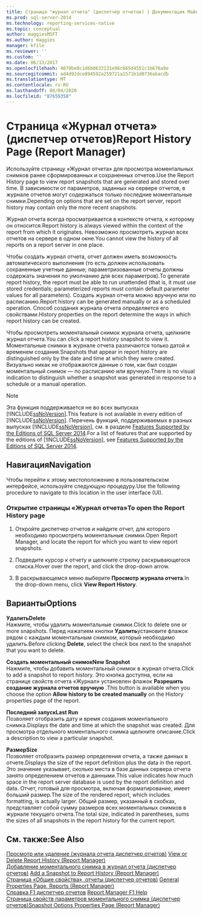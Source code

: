 ```yaml
---
title: Страница "журнал отчета" (диспетчер отчетов) | Документация Майкрософт
ms.prod: sql-server-2014
ms.technology: reporting-services-native
ms.topic: conceptual
author: maggiesMSFT
ms.author: maggies
manager: kfile
ms.reviewer: ''
ms.custom: ''
ms.date: 06/13/2017
ms.openlocfilehash: 4070be8c1d6b0633131e96c665d4551c1b676a9e
ms.sourcegitcommit: ad4d92dce894592a259721a1571b1d8736abacdb
ms.translationtype: MT
ms.contentlocale: ru-RU
ms.lasthandoff: 08/04/2020
ms.locfileid: "87659358"
---
```

# <a name="report-history-page-report-manager"></a><span data-ttu-id="66902-102">Страница «Журнал отчета» (диспетчер отчетов)</span><span class="sxs-lookup"><span data-stu-id="66902-102">Report History Page (Report Manager)</span></span>

<span data-ttu-id="66902-103">Используйте страницу «Журнал отчета» для просмотра моментальных снимков ранее сформированных и сохраненных отчетов.</span><span class="sxs-lookup"><span data-stu-id="66902-103">Use the Report History page to view report snapshots that are generated and stored over time.</span></span> <span data-ttu-id="66902-104">В зависимости от параметров, заданных на сервере отчетов, в журнале отчетов могут содержаться только последние моментальные снимки.</span><span class="sxs-lookup"><span data-stu-id="66902-104">Depending on options that are set on the report server, report history may contain only the more recent snapshots.</span></span>  
  

<span data-ttu-id="66902-105">Журнал отчета всегда просматривается в контексте отчета, к которому он относится.</span><span class="sxs-lookup"><span data-stu-id="66902-105">Report history is always viewed within the context of the report from which it originates.</span></span> <span data-ttu-id="66902-106">Невозможно просмотреть журнал всех отчетов на сервере в одном окне.</span><span class="sxs-lookup"><span data-stu-id="66902-106">You cannot view the history of all reports on a report server in one place.</span></span>  
  
<span data-ttu-id="66902-107">Чтобы создать журнал отчета, отчет должен иметь возможность автоматического выполнения (то есть должен использовать сохраненные учетные данные; параметризованные отчеты должны содержать значения по умолчанию для всех параметров).</span><span class="sxs-lookup"><span data-stu-id="66902-107">To generate report history, the report must be able to run unattended (that is, it must use stored credentials; parameterized reports must contain default parameter values for all parameters).</span></span> <span data-ttu-id="66902-108">Создать журнал отчета можно вручную или по расписанию.</span><span class="sxs-lookup"><span data-stu-id="66902-108">Report history can be generated manually or as a scheduled operation.</span></span> <span data-ttu-id="66902-109">Способ создания журнала отчета определяется его свойствами.</span><span class="sxs-lookup"><span data-stu-id="66902-109">History properties on the report determine the ways in which report history can be created.</span></span>  
  
<span data-ttu-id="66902-110">Чтобы просмотреть моментальный снимок журнала отчета, щелкните журнал отчета.</span><span class="sxs-lookup"><span data-stu-id="66902-110">You can click a report history snapshot to view it.</span></span> <span data-ttu-id="66902-111">Моментальные снимки в журнале отчета различаются только датой и временем создания.</span><span class="sxs-lookup"><span data-stu-id="66902-111">Snapshots that appear in report history are distinguished only by the date and time at which they were created.</span></span> <span data-ttu-id="66902-112">Визуально никак не отображаются данные о том, как был создан моментальный снимок — по расписанию или вручную.</span><span class="sxs-lookup"><span data-stu-id="66902-112">There is no visual indication to distinguish whether a snapshot was generated in response to a schedule or a manual operation.</span></span>  
  
> [!NOTE]  
>  <span data-ttu-id="66902-113">Эта функция поддерживается не во всех выпусках [!INCLUDE[ssNoVersion](../includes/ssnoversion-md.md)].</span><span class="sxs-lookup"><span data-stu-id="66902-113">This feature is not available in every edition of [!INCLUDE[ssNoVersion](../includes/ssnoversion-md.md)].</span></span> <span data-ttu-id="66902-114">Перечень функций, поддерживаемых в разных выпусках [!INCLUDE[ssNoVersion](../includes/ssnoversion-md.md)], см. в разделе [Features Supported by the Editions of SQL Server 2014](../../2014/getting-started/features-supported-by-the-editions-of-sql-server-2014.md).</span><span class="sxs-lookup"><span data-stu-id="66902-114">For a list of features that are supported by the editions of [!INCLUDE[ssNoVersion](../includes/ssnoversion-md.md)], see [Features Supported by the Editions of SQL Server 2014](../../2014/getting-started/features-supported-by-the-editions-of-sql-server-2014.md).</span></span>  
  
## <a name="navigation"></a><span data-ttu-id="66902-115">Навигация</span><span class="sxs-lookup"><span data-stu-id="66902-115">Navigation</span></span>  
 <span data-ttu-id="66902-116">Чтобы перейти к этому местоположению в пользовательском интерфейсе, используйте следующую процедуру.</span><span class="sxs-lookup"><span data-stu-id="66902-116">Use the following procedure to navigate to this location in the user interface (UI).</span></span>  
  
### <a name="to-open-the-report-history-page"></a><span data-ttu-id="66902-117">Открытие страницы «Журнал отчета»</span><span class="sxs-lookup"><span data-stu-id="66902-117">To open the Report History page</span></span>  
  
1.  <span data-ttu-id="66902-118">Откройте диспетчер отчетов и найдите отчет, для которого необходимо просмотреть моментальные снимки.</span><span class="sxs-lookup"><span data-stu-id="66902-118">Open Report Manager, and locate the report for which you want to view report snapshots.</span></span>  
  
2.  <span data-ttu-id="66902-119">Подведите курсор к отчету и щелкните стрелку раскрывающегося списка.</span><span class="sxs-lookup"><span data-stu-id="66902-119">Hover over the report, and click the drop-down arrow.</span></span>  
  
3.  <span data-ttu-id="66902-120">В раскрывающемся меню выберите **Просмотр журнала отчета**.</span><span class="sxs-lookup"><span data-stu-id="66902-120">In the drop-down menu, click **View Report History**.</span></span>  
  
## <a name="options"></a><span data-ttu-id="66902-121">Варианты</span><span class="sxs-lookup"><span data-stu-id="66902-121">Options</span></span>  
 <span data-ttu-id="66902-122">**Удалить**</span><span class="sxs-lookup"><span data-stu-id="66902-122">**Delete**</span></span>  
 <span data-ttu-id="66902-123">Нажмите, чтобы удалить моментальные снимки.</span><span class="sxs-lookup"><span data-stu-id="66902-123">Click to delete one or more snapshots.</span></span> <span data-ttu-id="66902-124">Перед нажатием кнопки **Удалить**установите флажок рядом с каждым моментальным снимком, который необходимо удалить.</span><span class="sxs-lookup"><span data-stu-id="66902-124">Before clicking **Delete**, select the check box next to the snapshot that you want to delete.</span></span>  
  
 <span data-ttu-id="66902-125">**Создать моментальный снимок**</span><span class="sxs-lookup"><span data-stu-id="66902-125">**New Snapshot**</span></span>  
 <span data-ttu-id="66902-126">Нажмите, чтобы добавить моментальный снимок в журнал отчета.</span><span class="sxs-lookup"><span data-stu-id="66902-126">Click to add a snapshot to report history.</span></span> <span data-ttu-id="66902-127">Это кнопка доступна, если на странице свойств отчета «Журнал» установлен флажок **Разрешить создание журнала отчетов вручную** .</span><span class="sxs-lookup"><span data-stu-id="66902-127">This button is available when you choose the option **Allow history to be created manually** on the History properties page of the report.</span></span>  
  
 <span data-ttu-id="66902-128">**Последний запуск**</span><span class="sxs-lookup"><span data-stu-id="66902-128">**Last Run**</span></span>  
 <span data-ttu-id="66902-129">Позволяет отобразить дату и время создания моментального снимка.</span><span class="sxs-lookup"><span data-stu-id="66902-129">Displays the date and time at which the snapshot was created.</span></span> <span data-ttu-id="66902-130">Для просмотра отдельного моментального снимка щелкните описание.</span><span class="sxs-lookup"><span data-stu-id="66902-130">Click a description to view a particular snapshot.</span></span>  
  
 <span data-ttu-id="66902-131">**Размер**</span><span class="sxs-lookup"><span data-stu-id="66902-131">**Size**</span></span>  
 <span data-ttu-id="66902-132">Позволяет отобразить размер определения отчета, а также данных в отчете.</span><span class="sxs-lookup"><span data-stu-id="66902-132">Displays the size of the report definition plus the data in the report.</span></span> <span data-ttu-id="66902-133">Это значение указывает, сколько места в базе данных сервера отчета занято определением отчетов и данными.</span><span class="sxs-lookup"><span data-stu-id="66902-133">This value indicates how much space in the report server database is used by the report definition and data.</span></span> <span data-ttu-id="66902-134">Отчет, готовый для просмотра, включая форматирование, имеет больший размер.</span><span class="sxs-lookup"><span data-stu-id="66902-134">The size of the rendered report, which includes formatting, is actually larger.</span></span> <span data-ttu-id="66902-135">Общий размер, указанный в скобках, представляет собой сумму размеров всех моментальных снимков в журнале текущего отчета.</span><span class="sxs-lookup"><span data-stu-id="66902-135">The total size, indicated in parentheses, sums the sizes of all snapshots in the report history for the current report.</span></span>  
  
## <a name="see-also"></a><span data-ttu-id="66902-136">См. также:</span><span class="sxs-lookup"><span data-stu-id="66902-136">See Also</span></span>  
 <span data-ttu-id="66902-137">[Просмотр или удаление &#40;журнала отчета диспетчер отчетов&#41;](../../2014/reporting-services/view-or-delete-report-history-report-manager.md) </span><span class="sxs-lookup"><span data-stu-id="66902-137">[View or Delete Report History &#40;Report Manager&#41;](../../2014/reporting-services/view-or-delete-report-history-report-manager.md) </span></span>  
 <span data-ttu-id="66902-138">[Добавление моментального снимка в журнал отчета &#40;диспетчер отчетов&#41;](report-server/add-a-snapshot-to-report-history-report-manager.md) </span><span class="sxs-lookup"><span data-stu-id="66902-138">[Add a Snapshot to Report History &#40;Report Manager&#41;](report-server/add-a-snapshot-to-report-history-report-manager.md) </span></span>  
 <span data-ttu-id="66902-139">[Страница «Общие свойства», отчеты &#40;диспетчер отчетов&#41;](../../2014/reporting-services/general-properties-page-reports-report-manager.md) </span><span class="sxs-lookup"><span data-stu-id="66902-139">[General Properties Page, Reports &#40;Report Manager&#41;](../../2014/reporting-services/general-properties-page-reports-report-manager.md) </span></span>  
 <span data-ttu-id="66902-140">[Справка F1 диспетчер отчетов](../../2014/reporting-services/report-manager-f1-help.md) </span><span class="sxs-lookup"><span data-stu-id="66902-140">[Report Manager F1 Help](../../2014/reporting-services/report-manager-f1-help.md) </span></span>  
 [<span data-ttu-id="66902-141">Страница свойств параметров моментального снимка &#40;диспетчер отчетов&#41;</span><span class="sxs-lookup"><span data-stu-id="66902-141">Snapshot Options Properties Page &#40;Report Manager&#41;</span></span>](../../2014/reporting-services/snapshot-options-properties-page-report-manager.md)